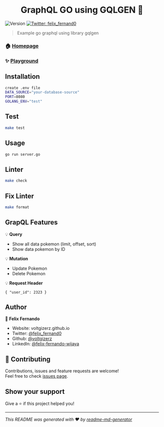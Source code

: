 <h1 align="center">GraphQL GO using GQLGEN 👋</h1>
<p>
  <img alt="Version" src="https://img.shields.io/badge/version-0.0.1-blue.svg?cacheSeconds=2592000" />
  <a href="https://twitter.com/felix\_fernand0" target="_blank">
    <img alt="Twitter: felix_fernand0" src="https://img.shields.io/twitter/follow/felix_fernand0.svg?style=social" />
  </a>
</p>

> Example go graphql using library gqlgen

### 🏠 [Homepage](https://graphql-poke.herokuapp.com/)

### ✨ [Playground](https://graphql-poke.herokuapp.com/)

## Installation

```sh
create .env file
DATA_SOURCE="your-database-source"
PORT=8080
GOLANG_ENV="test"
```

## Test

```sh
make test
```

## Usage

```sh
go run server.go
```

## Linter

```sh
make check
```

## Fix Linter

```sh
make format
```

## GrapQL Features

💡 **Query**

* Show all data pokemon (limit, offset, sort)
* Show data pokemon by ID

💡 **Mutation**

* Update Pokemon
* Delete Pokemon

💡 **Request Header**

`
{
  "user_id": 2323
}
`

## Author

👤 **Felix Fernando**

* Website: voltgizerz.github.io
* Twitter: [@felix_fernand0](https://twitter.com/felix_fernand0)
* Github: [@voltgizerz](https://github.com/voltgizerz)
* LinkedIn: [@felix-fernando-wijaya](https://linkedin.com/in/felix-fernando-wijaya)

## 🤝 Contributing

Contributions, issues and feature requests are welcome!<br />Feel free to check [issues page](https://github.com/voltgizerz/go-graphql/issues). 

## Show your support

Give a ⭐️ if this project helped you!

***
_This README was generated with ❤️ by [readme-md-generator](https://github.com/kefranabg/readme-md-generator)_